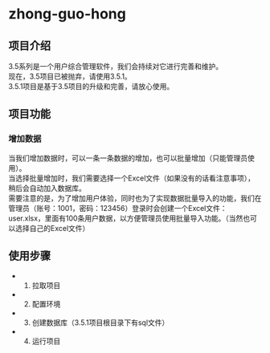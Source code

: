 # zhong-guo-hong
## 项目介绍
3.5系列是一个用户综合管理软件，我们会持续对它进行完善和维护。<br>
现在，3.5项目已被抛弃，请使用3.5.1。<br>
3.5.1项目是基于3.5项目的升级和完善，请放心使用。<br>

## 项目功能
### 增加数据

当我们增加数据时，可以一条一条数据的增加，也可以批量增加（只能管理员使用）。<br>
当选择批量增加时，我们需要选择一个Excel文件（如果没有的话看注意事项），稍后会自动加入数据库。<br>
需要注意的是，为了增加用户体验，同时也为了实现数据批量导入的功能，我们在管理员（账号：1001，密码：123456）登录时会创建一个Excel文件：user.xlsx，里面有100条用户数据，以方便管理员使用批量导入功能。（当然也可以选择自己的Excel文件）

## 使用步骤
- 1. 拉取项目
- 2. 配置环境
- 3. 创建数据库（3.5.1项目根目录下有sql文件）
- 4. 运行项目
